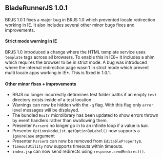 ## BladeRunnerJS 1.0.1

BRJS 1.0.1 fixes a major bug in BRJS 1.0 which prevented locale redirection working in IE. It also includes several other minor bugs fixes and improvements.

#### Strict mode warning in IE

BRJS 1.0 introduced a change where the HTML template service uses `template` tags across all browsers. To enable this in IE8+ it includes a shim which requires the browser to be in strict mode. A bug was introduced where the internal redirection page wasn't in strict mode which prevent multi locale apps working in IE*. This is fixed in 1.0.1.

#### Other minor fixes + improvements

- BRJS no longer incorrectly detirmines test folder paths if an empty `test` directory exists inside of a test location
- Warnings can now be hidden with the `-q` flag. With this flag only `error` level messages will be displayed.
- The bundled `Emitr` microlibrary has been updated to show errors thrown by event handlers rather than swallowing them.
- Presenter `Parser`s no longer go in to an infinite loop if a value is `NaN`.
- Presenter `OptionsNodeList.getOptionByLabel()` now supports a `ignoreCase` argument
- Presenter `Parser`s can now be removed from `EditableProperty`s.
- `TimeoutUtility` now supports timeouts within timeouts.
- `index.jsp` can now send redirects using `response.sendRedirect()`.
